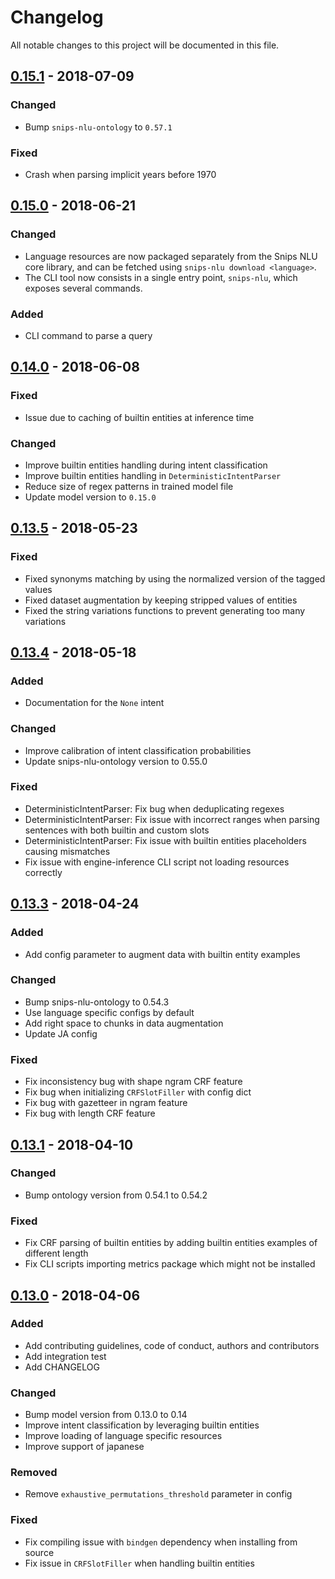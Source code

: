# Changelog
All notable changes to this project will be documented in this file.

## [0.15.1] - 2018-07-09
### Changed
- Bump `snips-nlu-ontology` to `0.57.1`

### Fixed
- Crash when parsing implicit years before 1970

## [0.15.0] - 2018-06-21
### Changed
- Language resources are now packaged separately from the Snips NLU core
library, and can be fetched using `snips-nlu download <language>`.
- The CLI tool now consists in a single entry point, `snips-nlu`, which exposes
several commands.

### Added
- CLI command to parse a query


## [0.14.0] - 2018-06-08
### Fixed
- Issue due to caching of builtin entities at inference time

### Changed
- Improve builtin entities handling during intent classification
- Improve builtin entities handling in `DeterministicIntentParser`
- Reduce size of regex patterns in trained model file
- Update model version to `0.15.0`

## [0.13.5] - 2018-05-23
### Fixed
- Fixed synonyms matching by using the normalized version of the tagged values
- Fixed dataset augmentation by keeping stripped values of entities
- Fixed the string variations functions to prevent generating too many variations   

## [0.13.4] - 2018-05-18
### Added
- Documentation for the `None` intent

### Changed
- Improve calibration of intent classification probabilities
- Update snips-nlu-ontology version to 0.55.0

### Fixed
- DeterministicIntentParser: Fix bug when deduplicating regexes
- DeterministicIntentParser: Fix issue with incorrect ranges when parsing sentences with both builtin and custom slots
- DeterministicIntentParser: Fix issue with builtin entities placeholders causing mismatches
- Fix issue with engine-inference CLI script not loading resources correctly 

## [0.13.3] - 2018-04-24
### Added
- Add config parameter to augment data with builtin entity examples

### Changed
- Bump snips-nlu-ontology to 0.54.3
- Use language specific configs by default
- Add right space to chunks in data augmentation
- Update JA config

### Fixed
- Fix inconsistency bug with shape ngram CRF feature
- Fix bug when initializing `CRFSlotFiller` with config dict
- Fix bug with gazetteer in ngram feature
- Fix bug with length CRF feature

## [0.13.1] - 2018-04-10
### Changed
- Bump ontology version from 0.54.1 to 0.54.2

### Fixed
- Fix CRF parsing of builtin entities by adding builtin entities examples of different length
- Fix CLI scripts importing metrics package which might not be installed

## [0.13.0] - 2018-04-06
### Added
- Add contributing guidelines, code of conduct, authors and contributors
- Add integration test
- Add CHANGELOG

### Changed
- Bump model version from 0.13.0 to 0.14
- Improve intent classification by leveraging builtin entities
- Improve loading of language specific resources
- Improve support of japanese

### Removed
- Remove `exhaustive_permutations_threshold` parameter in config

### Fixed
- Fix compiling issue with `bindgen` dependency when installing from source
- Fix issue in `CRFSlotFiller` when handling builtin entities

[0.15.1]: https://github.com/snipsco/snips-nlu/compare/0.15.0...0.15.1
[0.15.0]: https://github.com/snipsco/snips-nlu/compare/0.14.0...0.15.0
[0.14.0]: https://github.com/snipsco/snips-nlu/compare/0.13.5...0.14.0
[0.13.5]: https://github.com/snipsco/snips-nlu/compare/0.13.4...0.13.5
[0.13.4]: https://github.com/snipsco/snips-nlu/compare/0.13.3...0.13.4
[0.13.3]: https://github.com/snipsco/snips-nlu/compare/0.13.2...0.13.3
[0.13.1]: https://github.com/snipsco/snips-nlu/compare/0.13.0...0.13.1
[0.13.0]: https://github.com/snipsco/snips-nlu/compare/0.12.1...0.13.0

